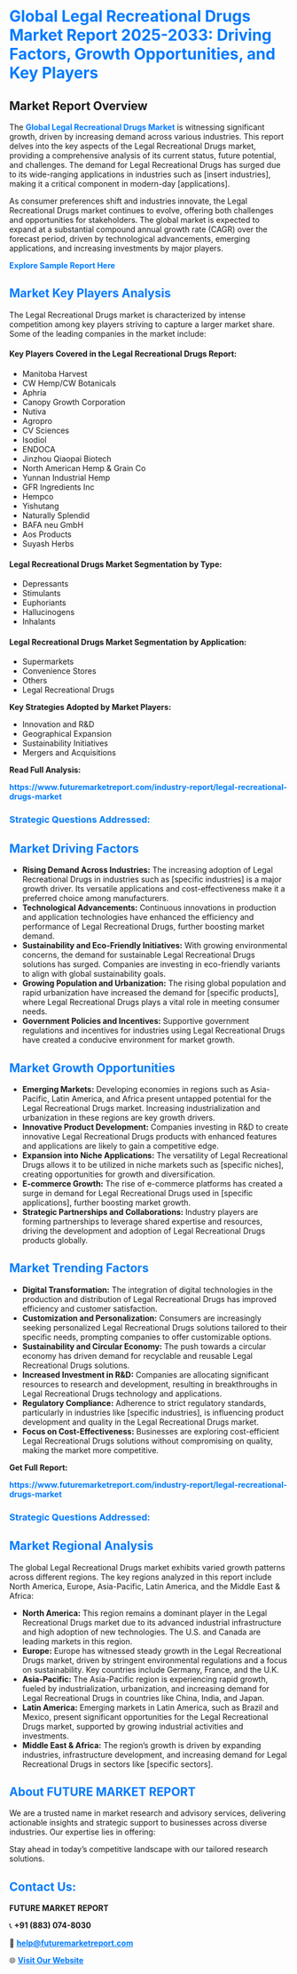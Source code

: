 <h1 style="color: #007BFF;">Global Legal Recreational Drugs Market Report 2025-2033: Driving Factors, Growth Opportunities, and Key Players</h1>

<section id="overview">
<h2>Market Report Overview</h2>
<p>The <a href="https://www.futuremarketreport.com/industry-report/legal-recreational-drugs-market" style="color: #007BFF; text-decoration: none;"><strong>Global Legal Recreational Drugs Market</strong></a> is witnessing significant growth, driven by increasing demand across various industries. This report delves into the key aspects of the Legal Recreational Drugs market, providing a comprehensive analysis of its current status, future potential, and challenges. The demand for Legal Recreational Drugs has surged due to its wide-ranging applications in industries such as [insert industries], making it a critical component in modern-day [applications].</p>
<p>As consumer preferences shift and industries innovate, the Legal Recreational Drugs market continues to evolve, offering both challenges and opportunities for stakeholders. The global market is expected to expand at a substantial compound annual growth rate (CAGR) over the forecast period, driven by technological advancements, emerging applications, and increasing investments by major players.</p>
</section>

<section id="overview">
<p><a href="https://www.futuremarketreport.com/request-sample/reportId=123346" style="color: #007BFF; text-decoration: none;"><strong>Explore Sample Report Here</strong></a></p>
</section>

<section id="key-players">
<h2 style="color: #007BFF;">Market Key Players Analysis</h2>
<p>The Legal Recreational Drugs market is characterized by intense competition among key players striving to capture a larger market share. Some of the leading companies in the market include:</p>
<h4>Key Players Covered in the Legal Recreational Drugs Report:</h4>
<ul><li>Manitoba Harvest</li><li>CW Hemp/CW Botanicals</li><li>Aphria</li><li>Canopy Growth Corporation</li><li>Nutiva</li><li>Agropro</li><li>CV Sciences</li><li>Isodiol</li><li>ENDOCA</li><li>Jinzhou Qiaopai Biotech</li><li>North American Hemp &amp; Grain Co</li><li>Yunnan Industrial Hemp</li><li>GFR Ingredients Inc</li><li>Hempco</li><li>Yishutang</li><li>Naturally Splendid</li><li>BAFA neu GmbH</li><li>Aos Products</li><li>Suyash Herbs</li></ul>
<h4>Legal Recreational Drugs Market Segmentation by Type:</h4>
<ul><li>Depressants</li><li>Stimulants</li><li>Euphoriants</li><li>Hallucinogens</li><li>Inhalants</li></ul>

<h4>Legal Recreational Drugs Market Segmentation by Application:</h4>
<ul><li>Supermarkets</li><li>Convenience Stores</li><li>Others</li><li>Legal Recreational Drugs</li></ul>
<p><strong>Key Strategies Adopted by Market Players:</strong></p>
<ul>
<li>Innovation and R&D</li>
<li>Geographical Expansion</li>
<li>Sustainability Initiatives</li>
<li>Mergers and Acquisitions</li>
</ul>
</section>

<section>
<p><strong>Read Full Analysis: </strong></p><a href="https://www.futuremarketreport.com/industry-report/legal-recreational-drugs-market" style="color: #007BFF; text-decoration: none;"><strong>https://www.futuremarketreport.com/industry-report/legal-recreational-drugs-market</strong></a>
<h3 style="color: #007BFF;">Strategic Questions Addressed:</h3>
</section>

<section id="driving-factors">
<h2 style="color: #007BFF;">Market Driving Factors</h2>
<ul>
<li><strong>Rising Demand Across Industries:</strong> The increasing adoption of Legal Recreational Drugs in industries such as [specific industries] is a major growth driver. Its versatile applications and cost-effectiveness make it a preferred choice among manufacturers.</li>
<li><strong>Technological Advancements:</strong> Continuous innovations in production and application technologies have enhanced the efficiency and performance of Legal Recreational Drugs, further boosting market demand.</li>
<li><strong>Sustainability and Eco-Friendly Initiatives:</strong> With growing environmental concerns, the demand for sustainable Legal Recreational Drugs solutions has surged. Companies are investing in eco-friendly variants to align with global sustainability goals.</li>
<li><strong>Growing Population and Urbanization:</strong> The rising global population and rapid urbanization have increased the demand for [specific products], where Legal Recreational Drugs plays a vital role in meeting consumer needs.</li>
<li><strong>Government Policies and Incentives:</strong> Supportive government regulations and incentives for industries using Legal Recreational Drugs have created a conducive environment for market growth.</li>
</ul>
</section>

<section id="growth-opportunities">
<h2 style="color: #007BFF;">Market Growth Opportunities</h2>
<ul>
<li><strong>Emerging Markets:</strong> Developing economies in regions such as Asia-Pacific, Latin America, and Africa present untapped potential for the Legal Recreational Drugs market. Increasing industrialization and urbanization in these regions are key growth drivers.</li>
<li><strong>Innovative Product Development:</strong> Companies investing in R&D to create innovative Legal Recreational Drugs products with enhanced features and applications are likely to gain a competitive edge.</li>
<li><strong>Expansion into Niche Applications:</strong> The versatility of Legal Recreational Drugs allows it to be utilized in niche markets such as [specific niches], creating opportunities for growth and diversification.</li>
<li><strong>E-commerce Growth:</strong> The rise of e-commerce platforms has created a surge in demand for Legal Recreational Drugs used in [specific applications], further boosting market growth.</li>
<li><strong>Strategic Partnerships and Collaborations:</strong> Industry players are forming partnerships to leverage shared expertise and resources, driving the development and adoption of Legal Recreational Drugs products globally.</li>
</ul>
</section>

<section id="trending-factors">
<h2 style="color: #007BFF;">Market Trending Factors</h2>
<ul>
<li><strong>Digital Transformation:</strong> The integration of digital technologies in the production and distribution of Legal Recreational Drugs has improved efficiency and customer satisfaction.</li>
<li><strong>Customization and Personalization:</strong> Consumers are increasingly seeking personalized Legal Recreational Drugs solutions tailored to their specific needs, prompting companies to offer customizable options.</li>
<li><strong>Sustainability and Circular Economy:</strong> The push towards a circular economy has driven demand for recyclable and reusable Legal Recreational Drugs solutions.</li>
<li><strong>Increased Investment in R&D:</strong> Companies are allocating significant resources to research and development, resulting in breakthroughs in Legal Recreational Drugs technology and applications.</li>
<li><strong>Regulatory Compliance:</strong> Adherence to strict regulatory standards, particularly in industries like [specific industries], is influencing product development and quality in the Legal Recreational Drugs market.</li>
<li><strong>Focus on Cost-Effectiveness:</strong> Businesses are exploring cost-efficient Legal Recreational Drugs solutions without compromising on quality, making the market more competitive.</li>
</ul>
</section>

<section>
<p><strong>Get Full Report: </strong></p><a href="https://www.futuremarketreport.com/industry-report/legal-recreational-drugs-market" style="color: #007BFF; text-decoration: none;"><strong>https://www.futuremarketreport.com/industry-report/legal-recreational-drugs-market</strong></a>
<h3 style="color: #007BFF;">Strategic Questions Addressed:</h3>
</section>


<section id="regional-analysis">
<h2 style="color: #007BFF;">Market Regional Analysis</h2>
<p>The global Legal Recreational Drugs market exhibits varied growth patterns across different regions. The key regions analyzed in this report include North America, Europe, Asia-Pacific, Latin America, and the Middle East & Africa:</p>
<ul>
<li><strong>North America:</strong> This region remains a dominant player in the Legal Recreational Drugs market due to its advanced industrial infrastructure and high adoption of new technologies. The U.S. and Canada are leading markets in this region.</li>
<li><strong>Europe:</strong> Europe has witnessed steady growth in the Legal Recreational Drugs market, driven by stringent environmental regulations and a focus on sustainability. Key countries include Germany, France, and the U.K.</li>
<li><strong>Asia-Pacific:</strong> The Asia-Pacific region is experiencing rapid growth, fueled by industrialization, urbanization, and increasing demand for Legal Recreational Drugs in countries like China, India, and Japan.</li>
<li><strong>Latin America:</strong> Emerging markets in Latin America, such as Brazil and Mexico, present significant opportunities for the Legal Recreational Drugs market, supported by growing industrial activities and investments.</li>
<li><strong>Middle East & Africa:</strong> The region’s growth is driven by expanding industries, infrastructure development, and increasing demand for Legal Recreational Drugs in sectors like [specific sectors].</li>
</ul>
</section>

<footer>
<h2 style="color: #007BFF;">About FUTURE MARKET REPORT</h2>
<p>We are a trusted name in market research and advisory services, delivering actionable insights and strategic support to businesses across diverse industries. Our expertise lies in offering:</p>

<p>Stay ahead in today’s competitive landscape with our tailored research solutions.</p>

<h2 style="color: #007BFF;">Contact Us:</h2>
<p><strong>FUTURE MARKET REPORT</strong></p>
<p>📞 <strong>+91 (883) 074-8030</strong></p>
<p>📧 <strong><a href="mailto:help@futuremarketreport.com" style="color: #007BFF;">help@futuremarketreport.com</a></strong></p>
<p>🌐 <strong><a href="https://www.futuremarketreport.com/" style="color: #007BFF;">Visit Our Website</a></strong></p>
</footer>